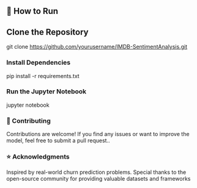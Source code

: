 ## 🔧 How to Run
## Clone the Repository
git clone https://github.com/yourusername/IMDB-SentimentAnalysis.git
### Install Dependencies
pip install -r requirements.txt
### Run the Jupyter Notebook
jupyter notebook
### 🤝 Contributing
Contributions are welcome! If you find any issues or want to improve the model, feel free to submit a pull request..
### ⭐ Acknowledgments
Inspired by real-world churn prediction problems.
Special thanks to the open-source community for providing valuable datasets and frameworks

